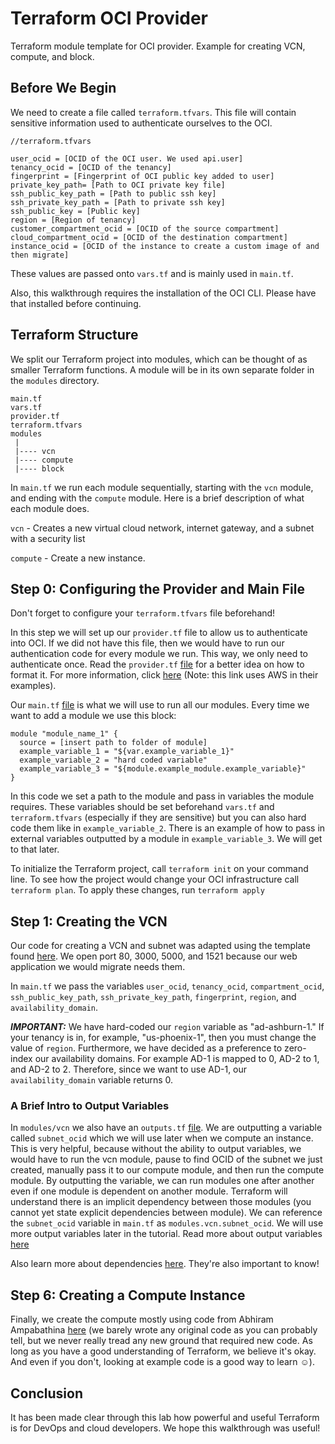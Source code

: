 # Terraform OCI Provider

Terraform module template for OCI provider. Example for creating VCN, compute, and block.

## Before We Begin

We need to create a file called `terraform.tfvars`. This file will contain sensitive information used to authenticate ourselves to the OCI.

```
//terraform.tfvars

user_ocid = [OCID of the OCI user. We used api.user]
tenancy_ocid = [OCID of the tenancy]
fingerprint = [Fingerprint of OCI public key added to user]
private_key_path= [Path to OCI private key file]
ssh_public_key_path = [Path to public ssh key]
ssh_private_key_path = [Path to private ssh key]
ssh_public_key = [Public key]
region = [Region of tenancy]
customer_compartment_ocid = [OCID of the source compartment]
cloud_compartment_ocid = [OCID of the destination compartment]
instance_ocid = [OCID of the instance to create a custom image of and then migrate]
```

These values are passed onto `vars.tf` and is mainly used in `main.tf`.

Also, this walkthrough requires the installation of the OCI CLI. Please have that installed before continuing.

## Terraform Structure

We split our Terraform project into modules, which can be thought of as smaller Terraform functions. A module will be in its own separate folder in the `modules` directory.

```
main.tf
vars.tf
provider.tf
terraform.tfvars
modules
 |
 |---- vcn  
 |---- compute
 |---- block

```

In `main.tf` we run each module sequentially, starting with the `vcn` module, and ending with the `compute` module. Here is a brief description of what each module does.

`vcn` - Creates a new virtual cloud network, internet gateway, and a subnet with a security list

`compute` - Create a new instance.

## Step 0: Configuring the Provider and Main File

Don't forget to configure your `terraform.tfvars` file beforehand!

In this step we will set up our `provider.tf` file to allow us to authenticate into OCI. If we did not have this file, then we would have to run our authentication code for every module we run. This way, we only need to authenticate once. Read the `provider.tf` [file](provider.tf) for a better idea on how to format it. For more information, click [here](https://www.terraform.io/docs/configuration/providers.html) (Note: this link uses AWS in their examples).

Our `main.tf` [file](main.tf) is what we will use to run all our modules. Every time we want to add a module we use this block:

```
module "module_name_1" {
  source = [insert path to folder of module]
  example_variable_1 = "${var.example_variable_1}"
  example_variable_2 = "hard coded variable"
  example_variable_3 = "${module.example_module.example_variable}"
}
```
In this code we set a path to the module and pass in variables the module requires. These variables should be set beforehand `vars.tf` and `terraform.tfvars` (especially if they are sensitive) but you can also hard code them like in `example_variable_2`. There is an example of how to pass in external variables outputted by a module in `example_variable_3`. We will get to that later.

To initialize the Terraform project, call `terraform init` on your command line. To see how the project would change your OCI infrastructure call `terraform plan`. To apply these changes, run `terraform apply`


## Step 1: Creating the VCN

Our code for creating a VCN and subnet was adapted using the template found [here](https://gist.github.com/lucassrg/9b97fb224cb4882d7db6b04a5b048ea8). We open port 80, 3000, 5000, and 1521 because our web application we would migrate needs them. 

In `main.tf` we pass the variables `user_ocid`, `tenancy_ocid`, `compartment_ocid`, `ssh_public_key_path`, `ssh_private_key_path`, `fingerprint`, `region`, and `availability_domain`. 

***IMPORTANT:*** We have hard-coded our `region` variable as "ad-ashburn-1." If your tenancy is in, for example, "us-phoenix-1", then you must change the value of `region`. Furthermore, we have decided as a preference to zero-index our availability domains. For example AD-1 is mapped to 0, AD-2 to 1, and AD-2 to 2. Therefore, since we want to use AD-1, our `availability_domain` variable returns 0.

### A Brief Intro to Output Variables

In `modules/vcn` we also have an `outputs.tf` [file](/modules/vcn/outputs.tf). We are outputting a variable called `subnet_ocid` which we will use later when we compute an instance. This is very helpful, because without the ability to output variables, we would have to run the vcn module, pause to find OCID of the subnet we just created, manually pass it to our compute module, and then run the compute module. By outputting the variable, we can run modules one after another even if one module is dependent on another module. Terraform will understand there is an implicit dependency between those modules (you cannot yet state explicit dependencies between module). We can reference the `subnet_ocid` variable in `main.tf` as `modules.vcn.subnet_ocid`. We will use more output variables later in the tutorial. Read more about output variables [here](https://www.terraform.io/intro/getting-started/outputs.html)

Also learn more about dependencies [here](https://www.terraform.io/intro/getting-started/dependencies.html). They're also important to know!

## Step 6: Creating a Compute Instance

Finally, we create the compute mostly using code from Abhiram Ampabathina [here](https://github.com/mrabhiram/terraform-oci-sample/tree/master/modules/compute-instance) (we barely wrote any original code as you can probably tell, but we never really tread any new ground that required new code. As long as you have a good understanding of Terraform, we believe it's okay. And even if you don't, looking at example code is a good way to learn ☺️).

## Conclusion
It has been made clear through this lab how powerful and useful Terraform is for DevOps and cloud developers. We hope this walkthrough was useful!
